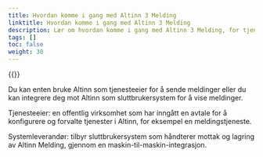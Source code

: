 ```yaml
---
title: Hvordan komme i gang med Altinn 3 Melding
linktitle: Hvordan komme i gang med Altinn 3 Melding
description: Lær om hvordan komme i gang med Altinn 3 Melding, for tjenesteeiere, avsendere og mottakere
tags: []
toc: false
weight: 30
---
```


{{<children />}}

Du kan enten bruke Altinn som tjenesteeier for å sende meldinger eller du kan integrere deg mot Altinn som sluttbrukersystem for å vise meldinger.

Tjenesteeier: en offentlig virksomhet som har inngått en avtale for å konfigurere og forvalte tjenester i Altinn, for eksempel en meldingstjeneste. 

Systemleverandør: tilbyr sluttbrukersystem som håndterer mottak og lagring av Altinn Melding, gjennom en maskin-til-maskin-integrasjon.